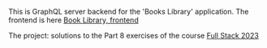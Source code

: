 This is GraphQL server backend for the 'Books Library' application. The frontend is here [Book Library, frontend]()

The project: solutions to the Part 8 exercises of the course 
[Full Stack 2023](https://fullstackopen.com/en/part8)
